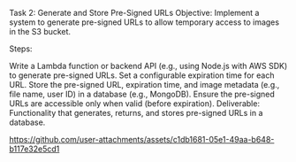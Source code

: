 Task 2: Generate and Store Pre-Signed URLs
Objective: Implement a system to generate pre-signed URLs to allow temporary access to images in the S3 bucket.

Steps:

Write a Lambda function or backend API (e.g., using Node.js with AWS SDK) to generate pre-signed URLs.
Set a configurable expiration time for each URL.
Store the pre-signed URL, expiration time, and image metadata (e.g., file name, user ID) in a database (e.g., MongoDB).
Ensure the pre-signed URLs are accessible only when valid (before expiration).
Deliverable: Functionality that generates, returns, and stores pre-signed URLs in a database.

https://github.com/user-attachments/assets/c1db1681-05e1-49aa-b648-b117e32e5cd1


